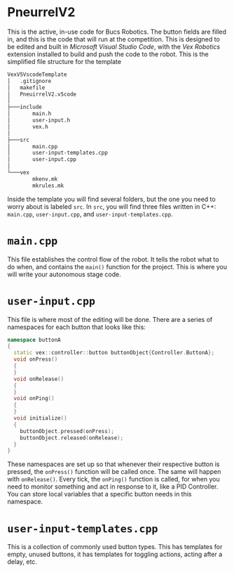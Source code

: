 # PneurrelV2
This is the active, in-use code for Bucs Robotics. The button fields are filled in, and this is the code that will run at the competition. This is designed to be edited and built in  _Microsoft Visual Studio Code_, with the _Vex Robotics_ extension installed to build and push the code to the robot. This is the simplified file structure for the template
```bash
VexV5VscodeTemplate
│   .gitignore
│   makefile
│   PneuirrelV2.v5code
│   
├───include
│       main.h
│       user-input.h
│       vex.h
│
├───src
│       main.cpp
│       user-input-templates.cpp
│       user-input.cpp
│
└───vex
        mkenv.mk
        mkrules.mk

```
Inside the template you will find several folders, but the one you need to worry about is labeled `src`. In `src`, you will find three files written in C++: `main.cpp`, `user-input.cpp`, and `user-input-templates.cpp`. 
# `main.cpp`
This file establishes the control flow of the robot. It tells the robot what to do when, and contains the `main()` function for the project. This is where you will write your autonomous stage code.
# `user-input.cpp`
This file is where most of the editing will be done. There are a series of namespaces for each button that looks like this:
```cpp
namespace buttonA
{
  static vex::controller::button buttonObject{Controller.ButtonA};
  void onPress()
  {
  }
  void onRelease()
  {
  }
  void onPing()
  {
  }
  void initialize()
  {
    buttonObject.pressed(onPress);
    buttonObject.released(onRelease);
  }
}
```
These namespaces are set up so that whenever their respective button is pressed, the `onPress()` function will be called once. The same will happen with `onRelease()`. Every tick, the `onPing()` function is called, for when you need to monitor something and act in response to it, like a PID Controller. You can store local variables that a specific button needs in this namespace.
# `user-input-templates.cpp`
This is a collection of commonly used button types. This has templates for empty, unused buttons, it has templates for toggling actions, acting after a delay, etc.
